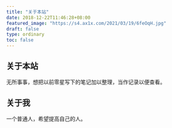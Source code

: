 ```yaml
---
title: "关于本站"
date: 2018-12-22T11:46:28+08:00
featured_image: "https://s4.ax1x.com/2021/03/19/6feOqH.jpg"
draft: false
type: ordinary
toc: false
---
```


## 关于本站

无所事事，想把以前零星写下的笔记加以整理，当作记录以便查看。

## 关于我

一个普通人，希望提高自己的人。
